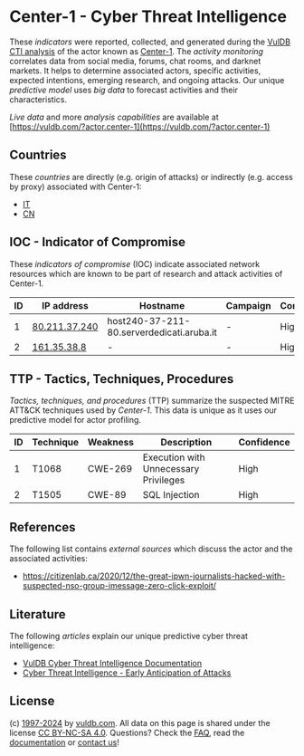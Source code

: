 # Center-1 - Cyber Threat Intelligence

These _indicators_ were reported, collected, and generated during the [VulDB CTI analysis](https://vuldb.com/?kb.cti) of the actor known as [Center-1](https://vuldb.com/?actor.center-1). The _activity monitoring_ correlates data from social media, forums, chat rooms, and darknet markets. It helps to determine associated actors, specific activities, expected intentions, emerging research, and ongoing attacks. Our unique _predictive model_ uses _big data_ to forecast activities and their characteristics.

_Live data_ and more _analysis capabilities_ are available at [https://vuldb.com/?actor.center-1](https://vuldb.com/?actor.center-1)

## Countries

These _countries_ are directly (e.g. origin of attacks) or indirectly (e.g. access by proxy) associated with Center-1:

* [IT](https://vuldb.com/?country.it)
* [CN](https://vuldb.com/?country.cn)

## IOC - Indicator of Compromise

These _indicators of compromise_ (IOC) indicate associated network resources which are known to be part of research and attack activities of Center-1.

ID | IP address | Hostname | Campaign | Confidence
-- | ---------- | -------- | -------- | ----------
1 | [80.211.37.240](https://vuldb.com/?ip.80.211.37.240) | host240-37-211-80.serverdedicati.aruba.it | - | High
2 | [161.35.38.8](https://vuldb.com/?ip.161.35.38.8) | - | - | High

## TTP - Tactics, Techniques, Procedures

_Tactics, techniques, and procedures_ (TTP) summarize the suspected MITRE ATT&CK techniques used by _Center-1_. This data is unique as it uses our predictive model for actor profiling.

ID | Technique | Weakness | Description | Confidence
-- | --------- | -------- | ----------- | ----------
1 | T1068 | CWE-269 | Execution with Unnecessary Privileges | High
2 | T1505 | CWE-89 | SQL Injection | High

## References

The following list contains _external sources_ which discuss the actor and the associated activities:

* https://citizenlab.ca/2020/12/the-great-ipwn-journalists-hacked-with-suspected-nso-group-imessage-zero-click-exploit/

## Literature

The following _articles_ explain our unique predictive cyber threat intelligence:

* [VulDB Cyber Threat Intelligence Documentation](https://vuldb.com/?kb.cti)
* [Cyber Threat Intelligence - Early Anticipation of Attacks](https://www.scip.ch/en/?labs.20201022)

## License

(c) [1997-2024](https://vuldb.com/?kb.changelog) by [vuldb.com](https://vuldb.com/?kb.about). All data on this page is shared under the license [CC BY-NC-SA 4.0](https://creativecommons.org/licenses/by-nc-sa/4.0/). Questions? Check the [FAQ](https://vuldb.com/?kb.faq), read the [documentation](https://vuldb.com/?kb) or [contact us](https://vuldb.com/?contact)!
